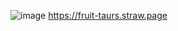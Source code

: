 ![image](https://github.com/user-attachments/assets/2d72450d-eea7-4c36-84f2-1dd2da6a8c18)
https://fruit-taurs.straw.page
